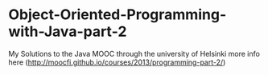 # Object-Oriented-Programming-with-Java-part-2
My Solutions to the Java MOOC through the university of Helsinki more info here (http://moocfi.github.io/courses/2013/programming-part-2/)
